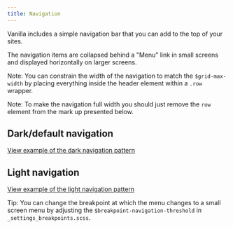 ```yaml
---
title: Navigation
---
```


Vanilla includes a simple navigation bar that you can add to the top of your
sites.

The navigation items are collapsed behind a "Menu" link in small screens and
displayed horizontally on larger screens.

Note: You can constrain the width of the navigation to match the
`$grid-max-width` by placing everything inside the header element within a
`.row` wrapper.

Note: To make the navigation full width you should just remove the `row` element
from the mark up presented below.


## Dark/default navigation

<a href="https://vanilla-framework.github.io/vanilla-framework/examples/patterns/navigation/dark/"
    class="js-example">
    View example of the dark navigation pattern
</a>

## Light navigation

<a href="https://vanilla-framework.github.io/vanilla-framework/examples/patterns/navigation/light/"
    class="js-example">
    View example of the light navigation pattern
</a>

Tip: You can change the breakpoint at which the menu changes to a small screen
menu by adjusting the `$breakpoint-navigation-threshold` in
`_settings_breakpoints.scss`.

